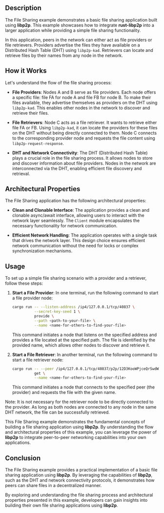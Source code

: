 ## Description

The File Sharing example demonstrates a basic file sharing application built using **libp2p**.
This example showcases how to integrate **rust-libp2p** into a larger application while providing a simple file sharing functionality.

In this application, peers in the network can either act as file providers or file retrievers.
Providers advertise the files they have available on a Distributed Hash Table (DHT) using `libp2p-kad`.
Retrievers can locate and retrieve files by their names from any node in the network.

## How it Works

Let's understand the flow of the file sharing process:

- **File Providers**: Nodes A and B serve as file providers. Each node offers a specific file: file FA for node A and file FB for node B. To make their files available, they advertise themselves as providers on the DHT using `libp2p-kad`. This enables other nodes in the network to discover and retrieve their files.

- **File Retrievers**: Node C acts as a file retriever. It wants to retrieve either file FA or FB. Using `libp2p-kad`, it can locate the providers for these files on the DHT without being directly connected to them. Node C connects to the corresponding provider node and requests the file content using `libp2p-request-response`.

- **DHT and Network Connectivity**: The DHT (Distributed Hash Table) plays a crucial role in the file sharing process. It allows nodes to store and discover information about file providers. Nodes in the network are interconnected via the DHT, enabling efficient file discovery and retrieval.

## Architectural Properties

The File Sharing application has the following architectural properties:

- **Clean and Clonable Interface**: The application provides a clean and clonable async/await interface, allowing users to interact with the network layer seamlessly. The `Client` module encapsulates the necessary functionality for network communication.

- **Efficient Network Handling**: The application operates with a single task that drives the network layer. This design choice ensures efficient network communication without the need for locks or complex synchronization mechanisms.

## Usage

To set up a simple file sharing scenario with a provider and a retriever, follow these steps:

1. **Start a File Provider**: In one terminal, run the following command to start a file provider node:
   ```sh
   cargo run -- --listen-address /ip4/127.0.0.1/tcp/40837 \
             --secret-key-seed 1 \
             provide \
             --path <path-to-your-file> \
             --name <name-for-others-to-find-your-file>
   ```
   This command initiates a node that listens on the specified address and provides a file located at the specified path. The file is identified by the provided name, which allows other nodes to discover and retrieve it.

2. **Start a File Retriever**: In another terminal, run the following command to start a file retriever node:
   ```sh
   cargo run -- --peer /ip4/127.0.0.1/tcp/40837/p2p/12D3KooWPjceQrSwdWXPyLLeABRXmuqt69Rg3sBYbU1Nft9HyQ6X \
             get \
             --name <name-for-others-to-find-your-file>
   ```
   This command initiates a node that connects to the specified peer (the provider) and requests the file with the given name.

Note: It is not necessary for the retriever node to be directly connected to the provider. As long as both nodes are connected to any node in the same DHT network, the file can be successfully retrieved.

This File Sharing example demonstrates the fundamental concepts of building a file sharing application using **libp2p**. By understanding the flow and architectural properties of this example, you can leverage the power of **libp2p** to integrate peer-to-peer networking capabilities into your own applications.

## Conclusion
The File Sharing example provides a practical implementation of a basic file sharing application using **libp2p**. By leveraging the capabilities of **libp2p**, such as the DHT and network connectivity protocols, it demonstrates how peers can share files in a decentralized manner.

By exploring and understanding the file sharing process and architectural properties presented in this example, developers can gain insights into building their own file sharing applications using **libp2p**.
